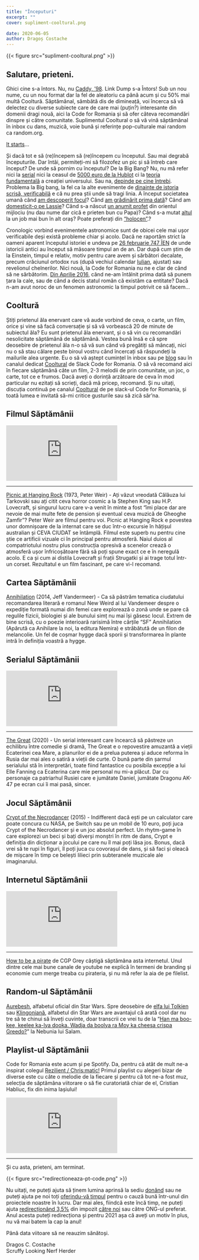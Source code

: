 ```yaml
---
title: "Începuturi"
excerpt: ""
cover: supliment-cooltural.png

date: 2020-06-05
author: Dragoș Costache
---
```


{{< figure src="supliment-cooltural.png" >}}

## Salutare, prieteni.

Ghici cine s-a întors. Nu, nu [Caddy, ’98](https://www.youtube.com/watch?v=kQh467bLaDM). Link Dump s-a Întors! Sub un nou nume, cu un nou format dar la fel de aleatoriu ca până acum și cu 50% mai multă Cooltură. Săptămânal, sâmbătă dis de dimineață, voi încerca să vă delectez cu diverse subiecte care de care mai (puțin?) interesante din domenii dragi nouă, aici la Code for Romania și să ofer câteva recomandări dinspre și către comunitate. Suplimentul Cooltural o să vă vină săptămânal în inbox cu dans, muzică, voie bună și referințe pop-culturale mai random ca random.org.

[It starts](https://www.youtube.com/watch?v=XuhgHzuPYiI)...

Și dacă tot e să (re)începem să (re)începem cu începutul. Sau mai degrabă începuturile. Dar întâi, permiteți-mi să filozofez un pic și să întreb care început? De unde să pornim cu începutul? De la Big Bang? Nu, nu mă refer nici la [serial](https://www.express.co.uk/showbiz/tv-radio/1290663/Big-Bang-Theory-what-is-Nobel-Prize-award-why-Sheldon-Amy-win-series-finale) nici la ceasul de [5000 euro de la Hublot](https://www.engadget.com/hublot-smartwatch-big-bang-e-wear-os-160221804.html?guccounter=1&guce_referrer=aHR0cHM6Ly93d3cuZ29vZ2xlLmNvbS8&guce_referrer_sig=AQAAAKVElP3pFzGtYfFOi3Qrhu1VZKn9R8w565QkEZs8xPllp2T76JR-LezgBhmcSivqnnahcf2lCUpgctYPbQAEdElZ-dZn-IMkctz_oo72ynknKk4I2hiujtuApWgGw_kwXhU_qI8FkeXUadb6unRAAu7lkgd9tcjgqeI5R7j1vv0C) ci la [teoria fundamentală](https://www.youtube.com/watch?v=wNDGgL73ihY) a creației universului. Sau na, [depinde pe cine întrebi](https://www.frontiersin.org/articles/10.3389/fpsyg.2015.00793/full). Problema la Big bang, la fel ca la alte evenimente de [dinainte de istoria scrisă, verificabilă](https://www.nature.com/articles/338238a0) e că nu prea știi unde să tragi linia. A început societatea umană când [am descoperit focul](https://time.com/5295907/discover-fire/)? Când [am grădinărit prima dată](https://www.sciencedaily.com/releases/2015/07/150722144709.htm)? Când am [domesticit-o pe Lassie](https://www.theatlantic.com/science/archive/2016/06/the-origin-of-dogs/484976/)? Când s-a născut [un anumit profet](https://en.wikipedia.org/wiki/Anno_Domini) din orientul mijlociu (nu dau nume dar cică e prieten bun cu Papa)? Când s-a mutat [altul](https://en.wikipedia.org/wiki/Hijri_year) la un job mai bun în alt oraș? Poate preferați din [“holocen”](https://www.popularmechanics.com/science/archaeology/a24195/case-for-a-new-calendar-12017/#:~:text=Well%2C%20actually%20there%20is%20no,year%20of%20the%20lord%22).?

Cronologic vorbind evenimentele astronomice sunt de obicei cele mai ușor verificabile deși există probleme chiar și acolo. Dacă ne raportăm strict la oameni aparent începutul istoriei e undeva pe [26 februarie 747 ÎEN](https://en.wikipedia.org/wiki/Canon_of_Kings) de unde istoricii antici au început să măsoare timpul an de an. Dar după cum știm de la Einstein, timpul e relativ, motiv pentru care avem și sărbători decalate, precum crăciunul ortodox rus (după vechiul calendar [Iulian](https://en.wikipedia.org/wiki/Julian_calendar), ajustat) sau revelionul chelnerilor. Nici nouă, la Code for Romania nu ne e clar de când să ne sărbătorim. [Din Aprilie 2016](https://code4.ro/ro/blog/la-multi-4-ani/), când ne-am întâlnit prima dată să punem țara la cale, sau de când a decis statul român că existăm ca entitate? Dacă n-am avut noroc de un fenomen astronomic la timpul potrivit ce să facem…

## Cooltură

Știți prietenul ăla enervant care vă aude vorbind de ceva, o carte, un film, orice și vine să facă conversație și să vă vorbească 20 de minute de subiectul ăla? Eu sunt prietenul ăla enervant, și o să vin cu recomandări nesolicitate săptămână de săptămână. Vestea bună însă e că spre deosebire de prietenul ăla n-o să vă sun când vă pregătiți să mâncați, nici nu o să stau călare peste biroul vostru când încercați să răspundeți la mailurile alea urgente. Eu o să vă aștept cumințel în inbox sau pe [blog](https://code4.ro/ro/blog/) sau în canalul dedicat [Cooltural](https://join.slack.com/share/zt-evzn4unm-_c8stZV7Z~mfmv~fy6JU4Q) de Slack Code for Romania. O să vă recomand aici în fiecare săptămână câte un film, 2-3 melodii de prin comunitate, un joc, o carte, tot ce e frumos. Dacă aveți o dorință arzătoare de ceva în mod particular nu ezitați să scrieți, dacă mă pricep, recomand.
Și nu uitați, discuția continuă pe canalul [Cooltural](https://join.slack.com/share/zt-evzn4unm-_c8stZV7Z~mfmv~fy6JU4Q) de pe slack-ul Code for Romania, și toată lumea e invitată să-mi critice gusturile sau să zică săr’na.

## Filmul Săptămânii

<div class="embed-responsive is-16by9">
  <iframe src="https://www.youtube-nocookie.com/embed/UWqCHKtKPKI" frameborder="0" allow="accelerometer; autoplay; encrypted-media; gyroscope; picture-in-picture" allowfullscreen></iframe>
</div>

---

[Picnic at Hanging Rock](<https://en.wikipedia.org/wiki/Picnic_at_Hanging_Rock_(film)>) (1973, Peter Weir) - Ați văzut vreodată Călăuza lui Tarkovski sau ați citit ceva horror cosmic a la Stephen King sau H.P. Lovecraft, și singurul lucru care v-a venit în minte a fost “îmi place dar are nevoie de mai multe fete de pension și eventual ceva muzică de Gheoghe Zamfir”? Peter Weir are filmul pentru voi. Picnic at Hanging Rock e povestea unor domnișoare de la internat care se duc într-o excursie în hățișul australian și CEVA CIUDAT se întâmplă. Filmul este superb nu pentru cine știe ce artificii vizuale ci în principal pentru atmosferă. Naiul duios al compatriotului nostru plus construcția opresivă a scenelor crează o atmosferă ușor înfricoșătoare fără să poți spune exact ce e în neregulă acolo. E ca și cum ai distila Lovecraft și frații Strugatki și ai trage totul într-un corset. Rezultatul e un film fascinant, pe care vi-l recomand.

## Cartea Săptămânii

[Annihilation](<https://ro.wikipedia.org/wiki/Anihilare_(roman)>) (2014, Jeff Vandermeer) - Ca să păstrăm tematica ciudatului recomandarea literară e romanul New Weird al lui Vandemeer despre o expediție formată numai din femei care explorează o zonă unde se pare că regulile fizicii, biologiei și ale bunului simț nu mai își găsesc locul. Extrem de bine scrisă, cu o poezie interioară rarisimă între cărțile “SF” Annihilation (Apărută ca Anihilare la noi, la editura Nemira) e străbătută de un filon de melancolie. Un fel de coșmar hygge dacă sporii și transformarea în plante intră în definiția voastră a hygge.

## Serialul Săptămânii

<div class="embed-responsive is-16by9">
  <iframe src="https://www.youtube-nocookie.com/embed/Gz3ngq8Vp4w" frameborder="0" allow="accelerometer; autoplay; encrypted-media; gyroscope; picture-in-picture" allowfullscreen></iframe>
</div>

---

[The Great](<https://en.wikipedia.org/wiki/The_Great_(miniseries)>) (2020) - Un serial interesant care încearcă să păstreze un echilibru între comedie și dramă, The Great e o repovestire amuzantă a vieții Ecaterinei cea Mare, a planurilor ei de a prelua puterea și aduce reforma în Rusia dar mai ales o satiră a vieții de curte. O bună parte din șarmul serialului stă în interpretări, toate fiind fantastice cu posibila excepție a lui Elle Fanning ca Ecaterina care mie personal nu mi-a plăcut. Dar cu personaje ca patriarhul Rusiei care e jumătate Daniel, jumătate Dragonu AK-47 pe ecran cui îi mai pasă, sincer.

## Jocul Săptămânii

[Crypt of the Necrodancer](https://en.wikipedia.org/wiki/Crypt_of_the_NecroDancer) (2015) - Indifferent dacă ești pe un calculator care poate concura cu NASA, pe Switch sau pe un mobil de 10 euro, poți juca Crypt of the Necrodancer și e un joc absolut perfect. Un rhytm-game în care explorezi un beci și bați diverși monștri în ritm de dans, Crypt e definiția din dicționar a jocului pe care nu îl mai poți lăsa jos. Bonus, dacă vrei să te rupi în figuri, îl poți juca cu covorașul de dans, și să faci și oleacă de mișcare în timp ce belești lilieci prin subteranele muzicale ale imaginarului.

## Internetul Săptămânii

<div class="embed-responsive is-16by9">
  <iframe src="https://www.youtube-nocookie.com/embed/3YFeE1eDlD0" frameborder="0" allow="accelerometer; autoplay; encrypted-media; gyroscope; picture-in-picture" allowfullscreen></iframe>
</div>

---

[How to be a pirate](https://www.youtube.com/watch?v=3YFeE1eDlD0) de CGP Grey câștigă săptămâna asta internetul. Unul dintre cele mai bune canale de youtube ne explică în termeni de branding și economie cum merge treaba cu pirateria, și nu mă refer la aia de pe filelist.

## Random-ul Săptămânii

[Aurebesh](https://starwars.fandom.com/wiki/Aurebesh), alfabetul oficial din Star Wars. Spre deosebire de [elfa lui Tolkien](https://www.omniglot.com/conscripts/tengwar.htm#:~:text=Quenya,similarities%20to%20Greek%20and%20Latin.) sau [Klingoniană](https://www.duolingo.com/course/tlh/en/Learn-Klingon), alfabetul din Star Wars are avantajul că arată cool dar nu tre să te chinui să înveți cuvinte, doar transcrii ce vrei tu de la “[Han ma boo-kee, keelee ka-lya dooka. Wadja da boolya ra Moy ka cheesa crispa Greedo?](https://youtu.be/ss0M_EUNbdA?t=31)” la Nebunia lui Salam.

## Playlist-ul Săptămânii

Code for Romania este acum și pe Spotify. Da, pentru că atât de mult ne-a inspirat colegul [Rezilient / Chris:matic!](https://www.facebook.com/ChrismaticGuy/) Primul playlist cu alegeri bizar de diverse este cu câte o melodie de la fiecare și pentru că tot ne-a fost muz, selecția de săptămâna viitorare o să fie curatoriată chiar de el, Cristian Habliuc, fix din inima Iașiului!

<div class="embed-responsive is-16by9">
  <iframe src="https://open.spotify.com/embed/playlist/0272FowWzzHu7Hfls5nZN2" frameborder="0" allowtransparency="true" allow="encrypted-media"></iframe>
</div>

---

Și cu asta, prieteni, am terminat.

{{< figure src="redirectioneaza-pt-code.png" >}}

Nu uitați, ne puteți ajuta să ținem lumina aprinsă la sediu [donând](https://code4.ro/ro/doneaza/) sau ne puteți ajuta pe noi toți [oferindu-vă timpul](https://tfsg.code4.ro/ro/) pentru o cauză bună într-unul din proiectele noastre în lucru. Dar mai ales, fiindcă este încă timp, ne puteți ajuta [redirecționând 3,5%](https://redirectioneaza.ro/) din impozit [către noi](https://redirectioneaza.ro/code-for-romania/doilasuta) sau către ONG-ul preferat. Anul acesta puteți redirecționa și pentru 2021 așa că aveți un motiv în plus, nu vă mai batem la cap la anul!

Până data viitoare să ne reauzim sănătoși.

Dragos C. Costache  
Scruffy Looking Nerf Herder
